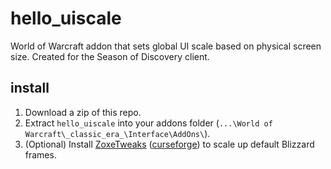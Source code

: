 # hello_uiscale

World of Warcraft addon that sets global UI scale based on physical screen size. Created for the Season of Discovery client.

## install

1. Download a zip of this repo.
2. Extract `hello_uiscale` into your addons folder (`...\World of Warcraft\_classic_era_\Interface\AddOns\`).
3. (Optional) Install [ZoxeTweaks](https://github.com/swaj/ZoxeTweaks) ([curseforge](https://www.curseforge.com/wow/addons/zoxetweaks)) to scale up default Blizzard frames.
